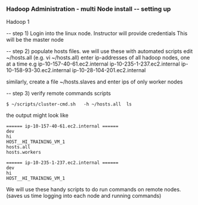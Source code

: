 ### Hadoop Administration - multi Node install -- setting up
Hadoop 1


-- step 1)
Login into the linux node.  Instructor will provide credentials
This will be the master node


-- step 2)
populate hosts files.  we will use these with automated scripts
edit  ~/hosts.all  (e.g.   vi ~/hosts.all)
enter ip-addresses of all hadoop nodes, one at a time
e.g
    ip-10-157-40-61.ec2.internal
    ip-10-235-1-237.ec2.internal
    ip-10-158-93-30.ec2.internal
    ip-10-28-104-201.ec2.internal

similarly, create a file ~/hosts.slaves  and enter ips of only worker nodes


-- step 3)
verify remote commands scripts

    $ ~/scripts/cluster-cmd.sh   -h ~/hosts.all  ls

the output might look like

    ====== ip-10-157-40-61.ec2.internal ======
    dev
    hi
    HOST__HI_TRAINING_VM_1
    hosts.all
    hosts.workers

    ====== ip-10-235-1-237.ec2.internal ======
    dev
    hi
    HOST__HI_TRAINING_VM_1

We will use these handy scripts to do run commands on remote nodes.
(saves us time logging into each node and running commands)
